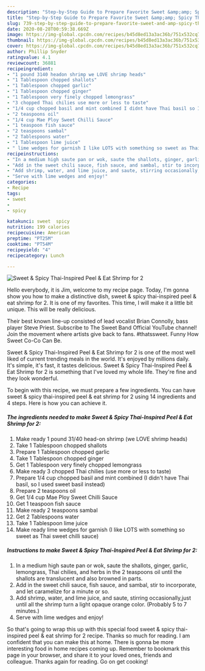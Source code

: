 ```yaml
---
description: "Step-by-Step Guide to Prepare Favorite Sweet &amp;amp; Spicy Thai-Inspired Peel &amp;amp; Eat Shrimp for 2"
title: "Step-by-Step Guide to Prepare Favorite Sweet &amp;amp; Spicy Thai-Inspired Peel &amp;amp; Eat Shrimp for 2"
slug: 739-step-by-step-guide-to-prepare-favorite-sweet-and-amp-spicy-thai-inspired-peel-and-amp-eat-shrimp-for-2
date: 2020-08-28T00:59:38.669Z
image: https://img-global.cpcdn.com/recipes/b45d8ed13a3ac36b/751x532cq70/sweet-spicy-thai-inspired-peel-eat-shrimp-for-2-recipe-main-photo.jpg
thumbnail: https://img-global.cpcdn.com/recipes/b45d8ed13a3ac36b/751x532cq70/sweet-spicy-thai-inspired-peel-eat-shrimp-for-2-recipe-main-photo.jpg
cover: https://img-global.cpcdn.com/recipes/b45d8ed13a3ac36b/751x532cq70/sweet-spicy-thai-inspired-peel-eat-shrimp-for-2-recipe-main-photo.jpg
author: Phillip Snyder
ratingvalue: 4.1
reviewcount: 36881
recipeingredient:
- "1 pound 3140 headon shrimp we LOVE shrimp heads"
- "1 Tablespoon chopped shallots"
- "1 Tablespoon chopped garlic"
- "1 Tablespoon chopped ginger"
- "1 Tablespoon very finely chopped lemongrass"
- "3 chopped Thai chilies use more or less to taste"
- "1/4 cup chopped basil and mint combined I didnt have Thai basil so I used sweet basil instead"
- "2 teaspoons oil"
- "1/4 cup Mae Ploy Sweet Chilli Sauce"
- "1 teaspoon fish sauce"
- "2 teaspoons sambal"
- "2 Tablespoons water"
- "1 Tablespoon lime juice"
- " lime wedges for garnish I like LOTS with something so sweet as Thai sweet chilli sauce"
recipeinstructions:
- "In a medium high saute pan or wok, saute the shallots, ginger, garlic, lemongrass, Thai chilies, and herbs in the 2 teaspoons oil until the shallots are translucent and also browned in parts."
- "Add in the sweet chili sauce, fish sauce, and sambal, stir to incorporate, and let caramelize for a minute or so."
- "Add shrimp, water, and lime juice, and saute, stirring occasionally,just until all the shrimp turn a light opaque orange color. (Probably 5 to 7 minutes.)"
- "Serve with lime wedges and enjoy!"
categories:
- Recipe
tags:
- sweet
- 
- spicy

katakunci: sweet  spicy 
nutrition: 199 calories
recipecuisine: American
preptime: "PT25M"
cooktime: "PT54M"
recipeyield: "4"
recipecategory: Lunch

---
```



![Sweet &amp; Spicy Thai-Inspired Peel &amp; Eat Shrimp for 2](https://img-global.cpcdn.com/recipes/b45d8ed13a3ac36b/751x532cq70/sweet-spicy-thai-inspired-peel-eat-shrimp-for-2-recipe-main-photo.jpg)

Hello everybody, it is Jim, welcome to my recipe page. Today, I'm gonna show you how to make a distinctive dish, sweet &amp; spicy thai-inspired peel &amp; eat shrimp for 2. It is one of my favorites. This time, I will make it a little bit unique. This will be really delicious.

Their best known line-up consisted of lead vocalist Brian Connolly, bass player Steve Priest. Subscribe to The Sweet Band Official YouTube channel! Join the movement where artists give back to fans. #thatssweet. Funny How Sweet Co-Co Can Be.

Sweet &amp; Spicy Thai-Inspired Peel &amp; Eat Shrimp for 2 is one of the most well liked of current trending meals in the world. It's enjoyed by millions daily. It's simple, it's fast, it tastes delicious. Sweet &amp; Spicy Thai-Inspired Peel &amp; Eat Shrimp for 2 is something that I've loved my whole life. They're fine and they look wonderful.


To begin with this recipe, we must prepare a few ingredients. You can have sweet &amp; spicy thai-inspired peel &amp; eat shrimp for 2 using 14 ingredients and 4 steps. Here is how you can achieve it.

<!--inarticleads1-->

##### The ingredients needed to make Sweet &amp; Spicy Thai-Inspired Peel &amp; Eat Shrimp for 2:

1. Make ready 1 pound 31/40 head-on shrimp (we LOVE shrimp heads)
1. Take 1 Tablespoon chopped shallots
1. Prepare 1 Tablespoon chopped garlic
1. Take 1 Tablespoon chopped ginger
1. Get 1 Tablespoon very finely chopped lemongrass
1. Make ready 3 chopped Thai chilies (use more or less to taste)
1. Prepare 1/4 cup chopped basil and mint combined (I didn&#39;t have Thai basil, so I used sweet basil instead)
1. Prepare 2 teaspoons oil
1. Get 1/4 cup Mae Ploy Sweet Chilli Sauce
1. Get 1 teaspoon fish sauce
1. Make ready 2 teaspoons sambal
1. Get 2 Tablespoons water
1. Take 1 Tablespoon lime juice
1. Make ready  lime wedges for garnish (I like LOTS with something so sweet as Thai sweet chilli sauce)




<!--inarticleads2-->

##### Instructions to make Sweet &amp; Spicy Thai-Inspired Peel &amp; Eat Shrimp for 2:

1. In a medium high saute pan or wok, saute the shallots, ginger, garlic, lemongrass, Thai chilies, and herbs in the 2 teaspoons oil until the shallots are translucent and also browned in parts.
1. Add in the sweet chili sauce, fish sauce, and sambal, stir to incorporate, and let caramelize for a minute or so.
1. Add shrimp, water, and lime juice, and saute, stirring occasionally,just until all the shrimp turn a light opaque orange color. (Probably 5 to 7 minutes.)
1. Serve with lime wedges and enjoy!




So that's going to wrap this up with this special food sweet &amp; spicy thai-inspired peel &amp; eat shrimp for 2 recipe. Thanks so much for reading. I am confident that you can make this at home. There is gonna be more interesting food in home recipes coming up. Remember to bookmark this page in your browser, and share it to your loved ones, friends and colleague. Thanks again for reading. Go on get cooking!
